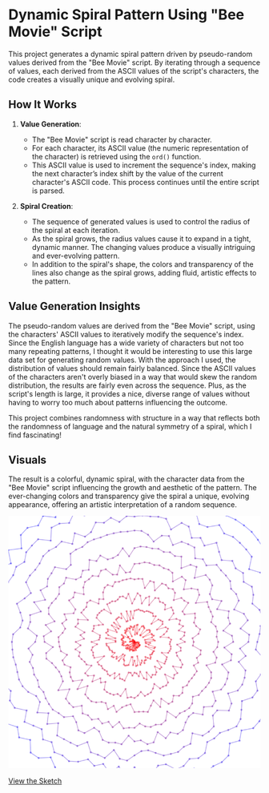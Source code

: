 # Dynamic Spiral Pattern Using "Bee Movie" Script

This project generates a dynamic spiral pattern driven by pseudo-random values derived from the "Bee Movie" script. By iterating through a sequence of values, each derived from the ASCII values of the script's characters, the code creates a visually unique and evolving spiral.

## How It Works

1. **Value Generation**: 
   - The "Bee Movie" script is read character by character.
   - For each character, its ASCII value (the numeric representation of the character) is retrieved using the `ord()` function.
   - This ASCII value is used to increment the sequence's index, making the next character’s index shift by the value of the current character's ASCII code. This process continues until the entire script is parsed.

2. **Spiral Creation**:
   - The sequence of generated values is used to control the radius of the spiral at each iteration.
   - As the spiral grows, the radius values cause it to expand in a tight, dynamic manner. The changing values produce a visually intriguing and ever-evolving pattern.
   - In addition to the spiral's shape, the colors and transparency of the lines also change as the spiral grows, adding fluid, artistic effects to the pattern.

## Value Generation Insights

The pseudo-random values are derived from the "Bee Movie" script, using the characters' ASCII values to iteratively modify the sequence's index. Since the English language has a wide variety of characters but not too many repeating patterns, I thought it would be interesting to use this large data set for generating random values. With the approach I used, the distribution of values should remain fairly balanced. Since the ASCII values of the characters aren't overly biased in a way that would skew the random distribution, the results are fairly even across the sequence. Plus, as the script's length is large, it provides a nice, diverse range of values without having to worry too much about patterns influencing the outcome.

This project combines randomness with structure in a way that reflects both the randomness of language and the natural symmetry of a spiral, which I find fascinating!

## Visuals

The result is a colorful, dynamic spiral, with the character data from the "Bee Movie" script influencing the growth and aesthetic of the pattern. The ever-changing colors and transparency give the spiral a unique, evolving appearance, offering an artistic interpretation of a random sequence.

![Art Image](art.png)

[View the Sketch](https://editor.p5js.org/c_reed/sketches/jQcEiJ5B3)
